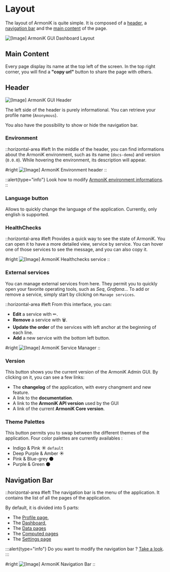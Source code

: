 # Layout

The layout of ArmoniK is quite simple. It is composed of a [header](#header), a [navigation bar](#navigation-bar) and the [main content](#main-content) of the page.

![\[Image\] ArmoniK GUI Dashboard Layout](/armonik-layout.png)

## Main Content

Every page display its name at the top left of the screen. In the top right corner, you will find a **"copy url"** button to share the page with others.

## Header

![\[Image\] ArmoniK GUI Header](/armonik-header.png)

The left side of the header is purely informational. You can retrieve your profile name (`Anonymous`).

You also have the possibility to show or hide the navigation bar.

### Environment

::horizontal-area
#left
In the middle of the header, you can find informations about the ArmoniK environment, such as its name (`docs-demo`) and version (`0.0.0`).
While hovering the environment, its description will appear.

#right
![\[Image\] ArmoniK Environment header](/armonik-env-header.png)
::

::alert{type="info"}
Look how to modify [ArmoniK environment informations](https://aneoconsulting.github.io/ArmoniK/guide/differentiate-environments).
::

### Language button

Allows to quickly change the language of the application. Currently, only english is supported.

### HealthChecks 

::horizontal-area
#left
Provides a quick way to see the state of ArmoniK. You can open it to have a more detailed view, service by service. You can hover one of those services to see the message, and you can also copy it.

#right
![\[Image\] ArmoniK Healthchecks service](/armonik-healthcheck.png)
::

### External services

You can manage external services from here. They permit you to quickly open your favorite operating tools, such as *Seq*, *Grafana*... 
To add or remove a service, simply start by clicking on `Manage services`.

::horizontal-area
#left
From this interface, you can:
- **Edit** a service with ✏.
- **Remove** a service with 🗑.
- **Update the order** of the services with left anchor at the beginning of each line.
- **Add** a new service with the bottom left button.

#right
![\[Image\] ArmoniK Service Manager](/armonik-services-manager.png)
::

### Version

This button shows you the current version of the ArmoniK Admin GUI. By clicking on it, you can see a few links:
- The **changelog** of the application, with every changment and new feature.
- A link to the **documentation**.
- A link to the **ArmoniK API version** used by the GUI
- A link of the current **ArmoniK Core version**.

### Theme Palettes

This button permits you to swap between the different themes of the application. Four color palettes are currently availables :
- Indigo & Pink ☀ `default`
- Deep Purple & Amber ☀
- Pink & Blue-grey 🌑
- Purple & Green 🌑

## Navigation Bar

::horizontal-area
#left
The navigation bar is the menu of the application. It contains the list of all the pages of the application.

By default, it is divided into 5 parts:

- The [Profile page](./2.Profile.md),
- The [Dashboard](./3.Dashboard.md),
- The [Data pages](./5.Data/1.Applications.md)
- The [Computed pages](./6.Computed/1.Sessions.md)
- The [Settings page](./7.Settings/0.navigation.md)

:::alert{type="info"}
Do you want to modify the navigation bar ? [Take a look](./7.Settings/0.navigation.md).
:::

#right
![\[Image\] ArmoniK Navigation Bar](/armonik-navigation-bar.png)
::
